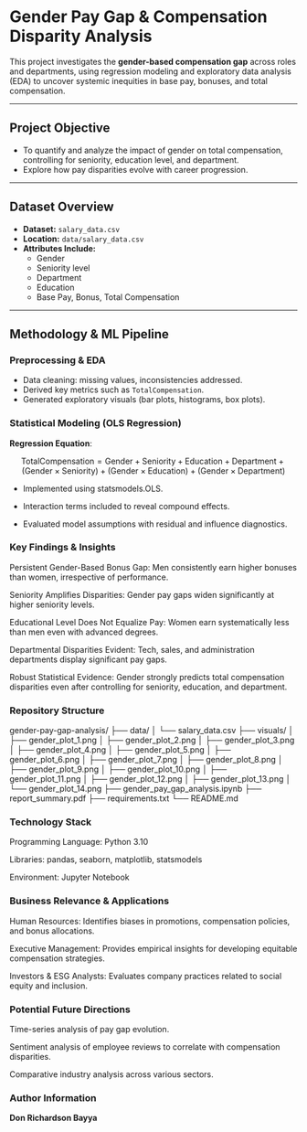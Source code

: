 # Gender Pay Gap & Compensation Disparity Analysis

This project investigates the **gender-based compensation gap** across roles and departments, using regression modeling and exploratory data analysis (EDA) to uncover systemic inequities in base pay, bonuses, and total compensation.

---

## Project Objective

- To quantify and analyze the impact of gender on total compensation, controlling for seniority, education level, and department.
- Explore how pay disparities evolve with career progression.

---

## Dataset Overview

- **Dataset:** `salary_data.csv`
- **Location:** `data/salary_data.csv`
- **Attributes Include:** 
  - Gender
  - Seniority level
  - Department
  - Education
  - Base Pay, Bonus, Total Compensation

---

## Methodology & ML Pipeline

### Preprocessing & EDA

- Data cleaning: missing values, inconsistencies addressed.
- Derived key metrics such as `TotalCompensation`.
- Generated exploratory visuals (bar plots, histograms, box plots).

### Statistical Modeling (OLS Regression)

**Regression Equation**:

```math
\text{TotalCompensation} = \text{Gender} + \text{Seniority} + \text{Education} + \text{Department} + (\text{Gender} \times \text{Seniority}) + (\text{Gender} \times \text{Education}) + (\text{Gender} \times \text{Department})
```

- Implemented using statsmodels.OLS.

- Interaction terms included to reveal compound effects.

- Evaluated model assumptions with residual and influence diagnostics.

### Key Findings & Insights
Persistent Gender-Based Bonus Gap: Men consistently earn higher bonuses than women, irrespective of performance.

Seniority Amplifies Disparities: Gender pay gaps widen significantly at higher seniority levels.

Educational Level Does Not Equalize Pay: Women earn systematically less than men even with advanced degrees.

Departmental Disparities Evident: Tech, sales, and administration departments display significant pay gaps.

Robust Statistical Evidence: Gender strongly predicts total compensation disparities even after controlling for seniority, education, and department.

### Repository Structure

gender-pay-gap-analysis/
├── data/
│   └── salary_data.csv
├── visuals/
│   ├── gender_plot_1.png
│   ├── gender_plot_2.png
│   ├── gender_plot_3.png
│   ├── gender_plot_4.png
│   ├── gender_plot_5.png
│   ├── gender_plot_6.png
│   ├── gender_plot_7.png
│   ├── gender_plot_8.png
│   ├── gender_plot_9.png
│   ├── gender_plot_10.png
│   ├── gender_plot_11.png
│   ├── gender_plot_12.png
│   ├── gender_plot_13.png
│   └── gender_plot_14.png
├── gender_pay_gap_analysis.ipynb
├── report_summary.pdf
├── requirements.txt
└── README.md

### Technology Stack
Programming Language: Python 3.10

Libraries: pandas, seaborn, matplotlib, statsmodels

Environment: Jupyter Notebook

### Business Relevance & Applications
Human Resources: Identifies biases in promotions, compensation policies, and bonus allocations.

Executive Management: Provides empirical insights for developing equitable compensation strategies.

Investors & ESG Analysts: Evaluates company practices related to social equity and inclusion.

### Potential Future Directions
Time-series analysis of pay gap evolution.

Sentiment analysis of employee reviews to correlate with compensation disparities.

Comparative industry analysis across various sectors.

### Author Information
**Don Richardson Bayya**
